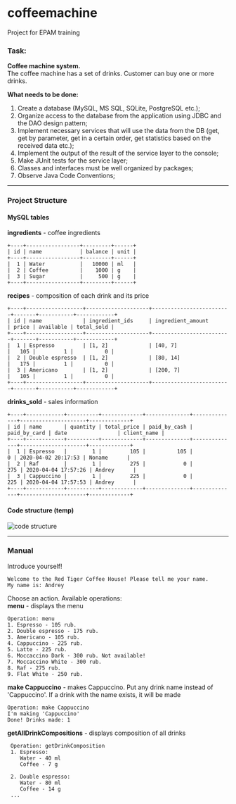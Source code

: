 # coffeemachine
Project for EPAM training

### Task: <br>
**Coffee machine system.** <br>
The coffee machine has a set of drinks. Customer can buy one or more drinks.

**What needs to be done:** <br>
1. Create a database (MySQL, MS SQL, SQLite, PostgreSQL etc.);
2. Organize access to the database from the application using JDBC and the DAO design pattern;
3. Implement necessary services that will use the data from the DB (get, get by parameter, 
get in a certain order, get statistics based on the received data etc.);
4. Implement the output of the result of the service layer to the console;
5. Make JUnit tests for the service layer;
6. Classes and interfaces must be well organized by packages;
7. Observe Java Code Conventions;

---

### Project Structure <br>
#### MySQL tables<br>

**ingredients** - coffee ingredients <br>

    +----+-----------------+---------+------+
    | id | name            | balance | unit |
    +----+-----------------+---------+------+
    |  1 | Water           |   10000 | ml   |
    |  2 | Coffee          |    1000 | g    |
    |  3 | Sugar           |     500 | g    |
    +----+-----------------+---------+------+

**recipes** - composition of each drink and its price <br>

    +----+------------------+--------------------+-------------------------+-------+-----------+------------+
    | id | name             | ingredient_ids     | ingredient_amount       | price | available | total_sold |
    +----+------------------+--------------------+-------------------------+-------+-----------+------------+
    |  1 | Espresso         | [1, 2]             | [40, 7]                 |   105 |         1 |          0 |
    |  2 | Double espresso  | [1, 2]             | [80, 14]                |   175 |         1 |          0 |
    |  3 | Americano        | [1, 2]             | [200, 7]                |   105 |         1 |          0 |
    +----+------------------+--------------------+-------------------------+-------+-----------+------------+

**drinks_sold** - sales information <br>

    +----+------------+----------+-------------+--------------+--------------+---------------------+-------------+
    | id | name       | quantity | total_price | paid_by_cash | paid_by_card | date                | client_name |
    +----+------------+----------+-------------+--------------+--------------+---------------------+-------------+
    |  1 | Espresso   |        1 |         105 |          105 |            0 | 2020-04-02 20:17:53 | Noname      |
    |  2 | Raf        |        1 |         275 |            0 |          275 | 2020-04-04 17:57:26 | Andrey      |
    |  3 | Cappuccino |        1 |         225 |            0 |          225 | 2020-04-04 17:57:53 | Andrey      |
    +----+------------+----------+-------------+--------------+--------------+---------------------+-------------+
 
 #### Code structure (temp)<br>
 
 ![code structure](http://joxi.ru/gmvExPdfvKnB8r.png)
 
---

### Manual <br>

Introduce yourself! <br>

    Welcome to the Red Tiger Coffee House! Please tell me your name.
    My name is: Andrey

Choose an action. Available operations:<br> 
**menu** - displays the menu <br>

    Operation: menu
    1. Espresso - 105 rub. 
    2. Double espresso - 175 rub. 
    3. Americano - 105 rub. 
    4. Cappuccino - 225 rub. 
    5. Latte - 225 rub. 
    6. Moccaccino Dark - 300 rub. Not available!
    7. Moccaccino White - 300 rub. 
    8. Raf - 275 rub. 
    9. Flat White - 250 rub. 

**make Cappuccino** - makes Cappuccino. Put any drink name instead of 'Cappuccino'. 
If a drink with the name exists, it will be made <br>

    Operation: make Cappuccino
    I'm making 'Cappuccino'
    Done! Drinks made: 1

**getAllDrinkCompositions** - displays composition of all drinks

     Operation: getDrinkComposition
     1. Espresso:
     	Water - 40 ml
     	Coffee - 7 g
     
     2. Double espresso:
     	Water - 80 ml
     	Coffee - 14 g
     ...
  